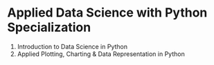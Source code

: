 # Applied Data Science with Python Specialization

1. Introduction to Data Science in Python
2. Applied Plotting, Charting & Data Representation in Python
